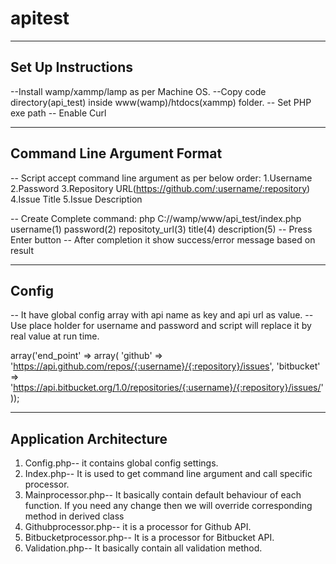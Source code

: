 apitest
=======


----------------------
Set Up Instructions
----------------------
--Install wamp/xammp/lamp as per Machine OS.
--Copy code directory(api_test) inside www(wamp)/htdocs(xammp) folder.
-- Set PHP exe path
-- Enable Curl

-----------------------------
Command Line Argument Format
-----------------------------
-- Script accept command line argument as per below order:
     1.Username 
	 2.Password
	 3.Repository URL(https://github.com/:username/:repository)
	 4.Issue Title
	 5.Issue Description
	 	 
-- Create Complete command:  php C://wamp/www/api_test/index.php username(1) password(2) repositoty_url(3) title(4) description(5)
-- Press Enter button
-- After completion it show success/error message based on result

-------------------------------------
Config
-------------------------------------
-- It have global config array with api name as key and api url as value.
-- Use place holder for username and password and script will replace it by real value at run time.

array('end_point' => array(
            'github' => 'https://api.github.com/repos/{:username}/{:repository}/issues',
            'bitbucket' => 'https://api.bitbucket.org/1.0/repositories/{:username}/{:repository}/issues/'
    ));
	
-------------------------------------
Application Architecture
-------------------------------------
1. Config.php-- it contains global config settings. 
2. Index.php-- It is used to get command line argument and call specific processor.
3. Mainprocessor.php-- It basically contain default behaviour of each function. If you need any change then we will override corresponding method in derived class
4. Githubprocessor.php-- it is a processor for Github API.
5. Bitbucketprocessor.php-- It is a processor for Bitbucket API.
6. Validation.php-- It basically contain all validation method.

	
	
   
